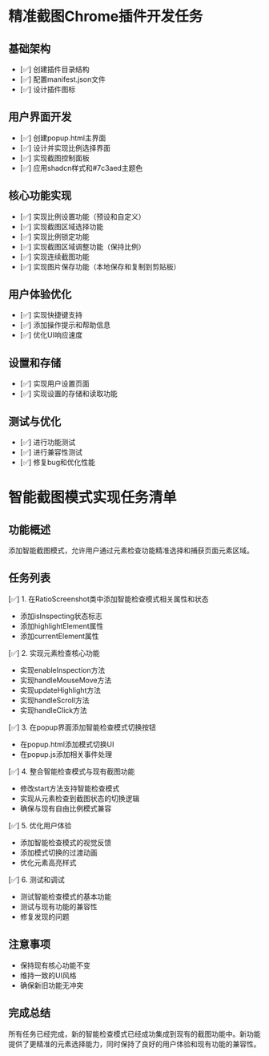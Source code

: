 # 精准截图Chrome插件开发任务

## 基础架构
- [✅] 创建插件目录结构
- [✅] 配置manifest.json文件
- [✅] 设计插件图标

## 用户界面开发
- [✅] 创建popup.html主界面
- [✅] 设计并实现比例选择界面
- [✅] 实现截图控制面板
- [✅] 应用shadcn样式和#7c3aed主题色

## 核心功能实现
- [✅] 实现比例设置功能（预设和自定义）
- [✅] 实现截图区域选择功能
- [✅] 实现比例锁定功能
- [✅] 实现截图区域调整功能（保持比例）
- [✅] 实现连续截图功能
- [✅] 实现图片保存功能（本地保存和复制到剪贴板）

## 用户体验优化
- [✅] 实现快捷键支持
- [✅] 添加操作提示和帮助信息
- [✅] 优化UI响应速度

## 设置和存储
- [✅] 实现用户设置页面
- [✅] 实现设置的存储和读取功能

## 测试与优化
- [✅] 进行功能测试
- [✅] 进行兼容性测试
- [✅] 修复bug和优化性能

# 智能截图模式实现任务清单

## 功能概述
添加智能截图模式，允许用户通过元素检查功能精准选择和捕获页面元素区域。

## 任务列表

[✅] 1. 在RatioScreenshot类中添加智能检查模式相关属性和状态
   - 添加isInspecting状态标志
   - 添加highlightElement属性
   - 添加currentElement属性

[✅] 2. 实现元素检查核心功能
   - 实现enableInspection方法
   - 实现handleMouseMove方法
   - 实现updateHighlight方法
   - 实现handleScroll方法
   - 实现handleClick方法

[✅] 3. 在popup界面添加智能检查模式切换按钮
   - 在popup.html添加模式切换UI
   - 在popup.js添加相关事件处理

[✅] 4. 整合智能检查模式与现有截图功能
   - 修改start方法支持智能检查模式
   - 实现从元素检查到截图状态的切换逻辑
   - 确保与现有自由比例模式兼容

[✅] 5. 优化用户体验
   - 添加智能检查模式的视觉反馈
   - 添加模式切换的过渡动画
   - 优化元素高亮样式

[✅] 6. 测试和调试
   - 测试智能检查模式的基本功能
   - 测试与现有功能的兼容性
   - 修复发现的问题

## 注意事项
- 保持现有核心功能不变
- 维持一致的UI风格
- 确保新旧功能无冲突

## 完成总结
所有任务已经完成，新的智能检查模式已经成功集成到现有的截图功能中。新功能提供了更精准的元素选择能力，同时保持了良好的用户体验和现有功能的兼容性。 